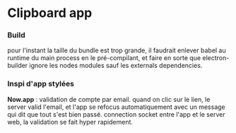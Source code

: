 # Clipboard app

### Build
pour l'instant la taille du bundle est trop grande, il faudrait enlever babel
au runtime du main process en le pré-compilant, et faire en sorte que electron-builder
ignore les nodes modules sauf les externals dependencies.


### Inspi d'app stylées
**Now.app** : validation de compte par email. quand on clic sur le lien, le server
valid l'email, et l'app se refocus automatiquement avec un message qui dit que tout s'est bien passé.
connection socket entre l'app et le server web, la validation se fait hyper rapidement.
